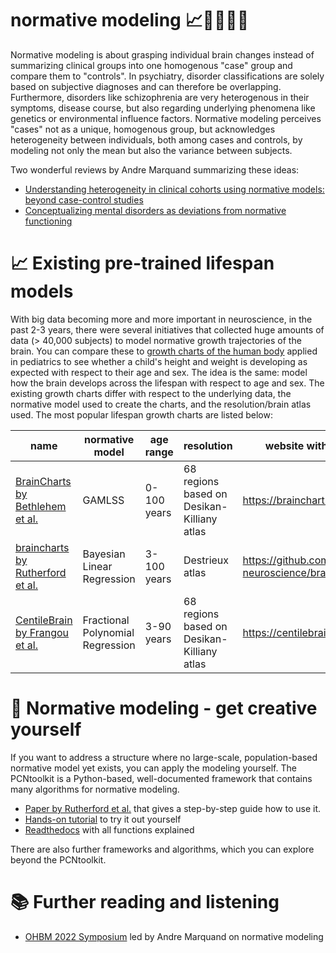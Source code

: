 # normative modeling 📈👩‍🦰👨‍🦱

Normative modeling is about grasping individual brain changes instead of summarizing clinical groups into one homogenous "case" group and compare them to "controls". In psychiatry, disorder classifications are solely based on subjective diagnoses and can therefore be overlapping. Furthermore, disorders like schizophrenia are very heterogenous in their symptoms, disease course, but also regarding underlying phenomena like genetics or environmental influence factors. Normative modeling perceives "cases" not as a unique, homogenous group, but acknowledges heterogeneity between individuals, both among cases and controls, by modeling not only the mean but also the variance between subjects. 

Two wonderful reviews by Andre Marquand summarizing these ideas:
- [Understanding heterogeneity in clinical cohorts using normative models: beyond case-control studies](https://doi.org/10.1016/j.biopsych.2015.12.023)
- [Conceptualizing mental disorders as deviations from normative functioning](https://doi.org/10.1038/s41380-019-0441-1)


# 📈 Existing pre-trained lifespan models 
With big data becoming more and more important in neuroscience, in the past 2-3 years, there were several initiatives that collected huge amounts of data (> 40,000 subjects) to model normative growth trajectories of the brain. You can compare these to [growth charts of the human body](https://www.cdc.gov/growthcharts/clinical_charts.htm) applied in pediatrics to see whether a child's height and weight is developing as expected with respect to their age and sex. The idea is the same: model how the brain develops across the lifespan with respect to age and sex. The existing growth charts differ with respect to the underlying data, the normative model used to create the charts, and the resolution/brain atlas used. The most popular lifespan growth charts are listed below:

| name | normative model | age range | resolution | website with pretrained models | 
| ---------- | ------- | --------- | --------- | --------- | 
| [BrainCharts by Bethlehem et al.](https://doi.org/10.1038/s41586-022-04554-y) | GAMLSS | 0-100 years | 68 regions based on Desikan-Killiany atlas | https://brainchart.shinyapps.io/brainchart/ |
| [braincharts by Rutherford et al.](https://doi.org/10.7554%2FeLife.72904) | Bayesian Linear Regression | 3-100 years | Destrieux atlas | https://github.com/predictive-clinical-neuroscience/braincharts |
| [CentileBrain by Frangou et al.](https://doi.org/10.1002/hbm.25364) | Fractional Polynomial Regression | 3-90 years | 68 regions based on Desikan-Killiany atlas | https://centilebrain.org/#/ | 


# 🎨 Normative modeling - get creative yourself
If you want to address a structure where no large-scale, population-based normative model yet exists, you can apply the modeling yourself. The PCNtoolkit is a Python-based, well-documented framework that contains many algorithms for normative modeling.
- [Paper by Rutherford et al.](https://doi.org/10.1101%2F2021.08.08.455583) that gives a step-by-step guide how to use it.
- [Hands-on tutorial](https://github.com/CharFraza/CPC_ML_tutorial) to try it out yourself
- [Readthedocs](https://pcntoolkit.readthedocs.io/en/latest/) with all functions explained

There are also further frameworks and algorithms, which you can explore beyond the PCNtoolkit.


# 📚 Further reading and listening
- [OHBM 2022 Symposium](https://www.youtube.com/watch?v=imbknEvdJOo&ab_channel=OrganizationforHumanBrainMapping) led by Andre Marquand on normative modeling
